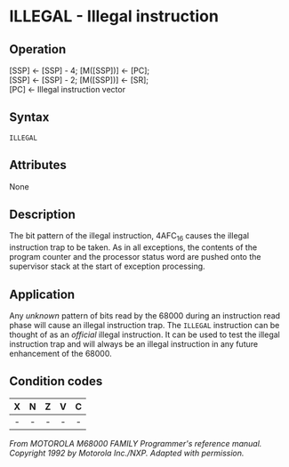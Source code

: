 # ILLEGAL - Illegal instruction

## Operation
[SSP] ← [SSP] - 4; [M([SSP])] ← [PC];<br/>
[SSP] ← [SSP] - 2; [M([SSP])] ← [SR];<br/>
[PC] ← Illegal instruction vector

## Syntax
```assembly
ILLEGAL
```
## Attributes
None

## Description
The bit pattern of the illegal instruction, 4AFC<sub>16</sub> causes the illegal instruction trap to be taken. As in all exceptions, the contents of the program counter and the processor status word are pushed onto the supervisor stack at the start of exception processing.


## Application
Any *unknown* pattern of bits read by the 68000 during an instruction read phase will cause an illegal instruction trap. The `ILLEGAL` instruction can be thought of as an *official* illegal instruction. It can be used to test the illegal instruction trap and will always be an illegal instruction in any future enhancement of the 68000.

## Condition codes
| X | N | Z | V | C |
|:-:|:-:|:-:|:-:|:-:|
|-|-|-|-|-|

*From MOTOROLA M68000 FAMILY Programmer's reference manual. Copyright 1992 by Motorola Inc./NXP. Adapted with permission.*